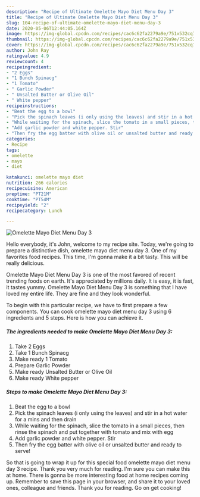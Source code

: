 ```yaml
---
description: "Recipe of Ultimate Omelette Mayo Diet Menu Day 3"
title: "Recipe of Ultimate Omelette Mayo Diet Menu Day 3"
slug: 104-recipe-of-ultimate-omelette-mayo-diet-menu-day-3
date: 2020-05-06T12:44:05.164Z
image: https://img-global.cpcdn.com/recipes/cac6c62fa2279a9e/751x532cq70/omelette-mayo-diet-menu-day-3-recipe-main-photo.jpg
thumbnail: https://img-global.cpcdn.com/recipes/cac6c62fa2279a9e/751x532cq70/omelette-mayo-diet-menu-day-3-recipe-main-photo.jpg
cover: https://img-global.cpcdn.com/recipes/cac6c62fa2279a9e/751x532cq70/omelette-mayo-diet-menu-day-3-recipe-main-photo.jpg
author: John Ray
ratingvalue: 4.9
reviewcount: 4
recipeingredient:
- "2 Eggs"
- "1 Bunch Spinacg"
- "1 Tomato"
- " Garlic Powder"
- " Unsalted Butter or Olive Oil"
- " White pepper"
recipeinstructions:
- "Beat the egg to a bowl"
- "Pick the spinach leaves (i only using the leaves) and stir in a hot water for a mins and then drain"
- "While waiting for the spinach, slice the tomato in a small pieces, then rinse the spinach and put together with tomato and mix with egg"
- "Add garlic powder and white pepper. Stir"
- "Then fry the egg batter with olive oil or unsalted butter and ready to serve!"
categories:
- Recipe
tags:
- omelette
- mayo
- diet

katakunci: omelette mayo diet 
nutrition: 266 calories
recipecuisine: American
preptime: "PT21M"
cooktime: "PT54M"
recipeyield: "2"
recipecategory: Lunch

---
```



![Omelette Mayo Diet Menu Day 3](https://img-global.cpcdn.com/recipes/cac6c62fa2279a9e/751x532cq70/omelette-mayo-diet-menu-day-3-recipe-main-photo.jpg)

Hello everybody, it's John, welcome to my recipe site. Today, we're going to prepare a distinctive dish, omelette mayo diet menu day 3. One of my favorites food recipes. This time, I'm gonna make it a bit tasty. This will be really delicious.

Omelette Mayo Diet Menu Day 3 is one of the most favored of recent trending foods on earth. It's appreciated by millions daily. It is easy, it is fast, it tastes yummy. Omelette Mayo Diet Menu Day 3 is something that I have loved my entire life. They are fine and they look wonderful.




To begin with this particular recipe, we have to first prepare a few components. You can cook omelette mayo diet menu day 3 using 6 ingredients and 5 steps. Here is how you can achieve it.

<!--inarticleads1-->

##### The ingredients needed to make Omelette Mayo Diet Menu Day 3:

1. Take 2 Eggs
1. Take 1 Bunch Spinacg
1. Make ready 1 Tomato
1. Prepare  Garlic Powder
1. Make ready  Unsalted Butter or Olive Oil
1. Make ready  White pepper




<!--inarticleads2-->

##### Steps to make Omelette Mayo Diet Menu Day 3:

1. Beat the egg to a bowl
1. Pick the spinach leaves (i only using the leaves) and stir in a hot water for a mins and then drain
1. While waiting for the spinach, slice the tomato in a small pieces, then rinse the spinach and put together with tomato and mix with egg
1. Add garlic powder and white pepper. Stir
1. Then fry the egg batter with olive oil or unsalted butter and ready to serve!




So that is going to wrap it up for this special food omelette mayo diet menu day 3 recipe. Thank you very much for reading. I'm sure you can make this at home. There is gonna be more interesting food at home recipes coming up. Remember to save this page in your browser, and share it to your loved ones, colleague and friends. Thank you for reading. Go on get cooking!
